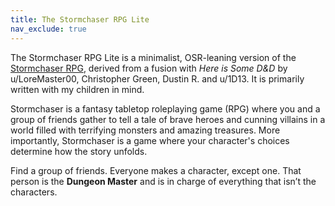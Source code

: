 ```yaml
---
title: The Stormchaser RPG Lite
nav_exclude: true
---
```


The Stormchaser RPG Lite is a minimalist, OSR-leaning version of the [Stormchaser RPG](https://stormchaserroleplaying.com/stormchaserRPG/), derived from a fusion with *Here is Some D&D* by u/LoreMaster00, Christopher Green, Dustin R. and u/1D13. It is primarily written with my children in mind.

Stormchaser is a fantasy tabletop roleplaying game (RPG) where you and a group of friends gather to tell a tale of brave heroes and cunning villains in a world filled with terrifying monsters and amazing treasures. More importantly, Stormchaser is a game where your character's choices determine how the story unfolds.

Find a group of friends. Everyone makes a character, except one. That person is 
the **Dungeon Master** and is in charge of everything that isn’t the characters.